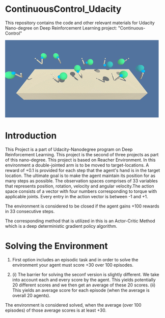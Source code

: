 # ContinuousControl_Udacity
This repository contains the code and other relevant materials for Udacity Nano-degree on Deep Reinforcement Learning project: "Continuous-Control"

![]( https://github.com/SAMNaqvi1212/ContinuousControl_Udacity/blob/main/43851024-320ba930-9aff-11e8-8493-ee547c6af349.gif)      

# Introduction

This Project is a part of Udacity-Nanodegree program on Deep Reinforcement Learning. This project is the second of three projects as part of this nano-degree. This project is based on Reacher Environment. 
In this environment a double-jointed arm is to be moved to target-locations. A reward of +0.1 is provided for each step that the agent's hand is in the target location. The ultimate goal is to make the agent
maintain its position for as many steps as possible. The observation spaces comprises of 33 variables that represents position, rotation, velocity and angular velocity.The action space consists of a vector 
with four numbers corresponding to torque with applicable joints. Every entry in the action vector is between -1 and +1. 

The environment is considered to be closed if the agent gains +100 rewards in 33 consecutive steps. 

The corresponding method that is utilized in this is an Actor-Critic Method which is a deep deterministic gradient policy algorithm.


# Solving the Environment
 1) First option includes an episodic task and in order to solve the environment your agent must score +30 over 100 episodes.

 2) (i) The barrier for solving the seconf version is slightly different. We take into account each and every score by the agent. This yields potentially 20 different scores
    and we then get an average of these 20 scores.
    (ii) This yields an average score for each episode (when the average is overall 20 agents).

 The environment is considered solved, when the average (over 100 episodes) of those average scores is at least +30.
    



